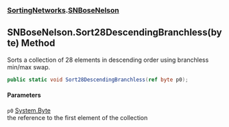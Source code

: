 ### [SortingNetworks](./SortingNetworks.md 'SortingNetworks').[SNBoseNelson](./SortingNetworks-SNBoseNelson.md 'SortingNetworks.SNBoseNelson')
## SNBoseNelson.Sort28DescendingBranchless(byte) Method
Sorts a collection of 28 elements in descending order using branchless min/max swap.  
```csharp
public static void Sort28DescendingBranchless(ref byte p0);
```
#### Parameters
<a name='SortingNetworks-SNBoseNelson-Sort28DescendingBranchless(byte)-p0'></a>
`p0` [System.Byte](https://docs.microsoft.com/en-us/dotnet/api/System.Byte 'System.Byte')  
the reference to the first element of the collection  
  
